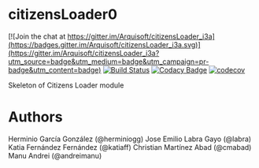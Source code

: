 # citizensLoader0

[![Join the chat at https://gitter.im/Arquisoft/citizensLoader_i3a](https://badges.gitter.im/Arquisoft/citizensLoader_i3a.svg)](https://gitter.im/Arquisoft/citizensLoader_i3a?utm_source=badge&utm_medium=badge&utm_campaign=pr-badge&utm_content=badge)
[![Build Status](https://travis-ci.org/Arquisoft/citizensLoader_i3a.svg?branch=master)](https://travis-ci.org/Arquisoft/citizensLoader_i3a)
[![Codacy Badge](https://api.codacy.com/project/badge/Grade/e680327c40a44a6b8378a8171066e341)](https://www.codacy.com/app/jelabra/citizensLoader_i3a?utm_source=github.com&utm_medium=referral&utm_content=Arquisoft/citizensLoader0&utm_campaign=badger)
[![codecov](https://codecov.io/gh/Arquisoft/citizensLoader_i3a/branch/master/graph/badge.svg)](https://codecov.io/gh/Arquisoft/citizensLoader_i3a)

Skeleton of Citizens Loader module

# Authors

Herminio García González (@herminiogg)
Jose Emilio Labra Gayo (@labra)
Katia Fernández Fernández (@katiaff)
Christian Martínez Abad (@cmabad)
Manu Andrei (@andreimanu)
